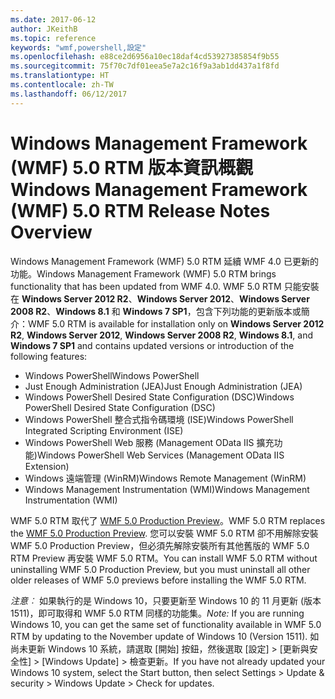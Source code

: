 ```yaml
---
ms.date: 2017-06-12
author: JKeithB
ms.topic: reference
keywords: "wmf,powershell,設定"
ms.openlocfilehash: e88ce2d6956a10ec18daf4cd53927385854f9b55
ms.sourcegitcommit: 75f70c7df01eea5e7a2c16f9a3ab1dd437a1f8fd
ms.translationtype: HT
ms.contentlocale: zh-TW
ms.lasthandoff: 06/12/2017
---
```

# <a name="windows-management-framework-wmf-50-rtm-release-notes-overview"></a><span data-ttu-id="e4a51-102">Windows Management Framework (WMF) 5.0 RTM 版本資訊概觀</span><span class="sxs-lookup"><span data-stu-id="e4a51-102">Windows Management Framework (WMF) 5.0 RTM Release Notes Overview</span></span>

<span data-ttu-id="e4a51-103">Windows Management Framework (WMF) 5.0 RTM 延續 WMF 4.0 已更新的功能。</span><span class="sxs-lookup"><span data-stu-id="e4a51-103">Windows Management Framework (WMF) 5.0 RTM brings functionality that has been updated from WMF 4.0.</span></span> <span data-ttu-id="e4a51-104">WMF 5.0 RTM 只能安裝在 **Windows Server 2012 R2**、**Windows Server 2012**、**Windows Server 2008 R2**、**Windows 8.1** 和 **Windows 7 SP1**，包含下列功能的更新版本或簡介：</span><span class="sxs-lookup"><span data-stu-id="e4a51-104">WMF 5.0 RTM is available for installation only on **Windows Server 2012 R2**, **Windows Server 2012**, **Windows Server 2008 R2**, **Windows 8.1**, and **Windows 7 SP1** and contains updated versions or introduction of the following features:</span></span>

- <span data-ttu-id="e4a51-105">Windows PowerShell</span><span class="sxs-lookup"><span data-stu-id="e4a51-105">Windows PowerShell</span></span>
- <span data-ttu-id="e4a51-106">Just Enough Administration (JEA)</span><span class="sxs-lookup"><span data-stu-id="e4a51-106">Just Enough Administration (JEA)</span></span>
- <span data-ttu-id="e4a51-107">Windows PowerShell Desired State Configuration (DSC)</span><span class="sxs-lookup"><span data-stu-id="e4a51-107">Windows PowerShell Desired State Configuration (DSC)</span></span>
- <span data-ttu-id="e4a51-108">Windows PowerShell 整合式指令碼環境 (ISE)</span><span class="sxs-lookup"><span data-stu-id="e4a51-108">Windows PowerShell Integrated Scripting Environment (ISE)</span></span>
- <span data-ttu-id="e4a51-109">Windows PowerShell Web 服務 (Management OData IIS 擴充功能)</span><span class="sxs-lookup"><span data-stu-id="e4a51-109">Windows PowerShell Web Services (Management OData IIS Extension)</span></span> 
- <span data-ttu-id="e4a51-110">Windows 遠端管理 (WinRM)</span><span class="sxs-lookup"><span data-stu-id="e4a51-110">Windows Remote Management (WinRM)</span></span>
- <span data-ttu-id="e4a51-111">Windows Management Instrumentation (WMI)</span><span class="sxs-lookup"><span data-stu-id="e4a51-111">Windows Management Instrumentation (WMI)</span></span> 

<span data-ttu-id="e4a51-112">WMF 5.0 RTM 取代了 [WMF 5.0 Production Preview](http://blogs.msdn.com/b/powershell/archive/2015/08/31/windows-management-framework-5-0-production-preview-is-now-available.aspx)。</span><span class="sxs-lookup"><span data-stu-id="e4a51-112">WMF 5.0 RTM replaces the [WMF 5.0 Production Preview](http://blogs.msdn.com/b/powershell/archive/2015/08/31/windows-management-framework-5-0-production-preview-is-now-available.aspx).</span></span> <span data-ttu-id="e4a51-113">您可以安裝 WMF 5.0 RTM 卻不用解除安裝 WMF 5.0 Production Preview，但必須先解除安裝所有其他舊版的 WMF 5.0 RTM Preview 再安裝 WMF 5.0 RTM。</span><span class="sxs-lookup"><span data-stu-id="e4a51-113">You can install WMF 5.0 RTM without uninstalling WMF 5.0 Production Preview, but you must uninstall all other older releases of WMF 5.0 previews before installing the WMF 5.0 RTM.</span></span>

<span data-ttu-id="e4a51-114">*注意︰* 如果執行的是 Windows 10，只要更新至 Windows 10 的 11 月更新 (版本 1511)，即可取得和 WMF 5.0 RTM 同樣的功能集。</span><span class="sxs-lookup"><span data-stu-id="e4a51-114">*Note:* If you are running Windows 10, you can get the same set of functionality available in WMF 5.0 RTM by updating to the November update of Windows 10 (Version 1511).</span></span> <span data-ttu-id="e4a51-115">如尚未更新 Windows 10 系統，請選取 [開始] 按鈕，然後選取 [設定] > [更新與安全性] > [Windows Update] > 檢查更新。</span><span class="sxs-lookup"><span data-stu-id="e4a51-115">If you have not already updated your Windows 10 system, select the Start button, then select Settings > Update & security > Windows Update > Check for updates.</span></span> 

